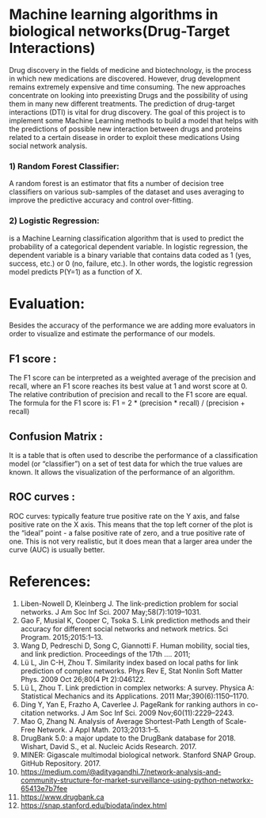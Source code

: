 # Machine learning algorithms in biological networks(Drug-Target Interactions)
Drug discovery in the fields of medicine and biotechnology, is the process in which new medications are discovered. However, drug development remains extremely expensive and time consuming. The new approaches concentrate on looking into preexisting Drugs and the possibility of using them in many new different treatments.
The prediction of drug-target interactions (DTI) is vital for drug discovery.
The goal of this project is to implement some Machine Learning methods to build a model that helps with the predictions of possible new interaction between drugs and proteins related to a certain disease in order to exploit these medications Using social network analysis.

### 1) Random Forest Classifier: 
A random forest is an estimator that fits a number of decision tree classifiers on various sub-samples of the dataset and uses averaging to improve the predictive accuracy and control over-fitting.
### 2) Logistic Regression: 
is a Machine Learning classification algorithm that is used to predict the probability of a categorical dependent variable. In logistic regression, the dependent variable is a binary variable that contains data coded as 1 (yes, success, etc.) or 0 (no, failure, etc.). In other words, the logistic regression model predicts P(Y=1) as a function of X.
# Evaluation: 
Besides the accuracy of the performance we are adding more evaluators in order to visualize and estimate the performance of our models. 
## F1 score :
The F1 score can be interpreted as a weighted average of the precision and recall, where an F1 score reaches its best value at 1 and worst score at 0. The relative contribution of precision and recall to the F1 score are equal. The formula for the F1 score is:
F1 = 2 * (precision * recall) / (precision + recall)
## Confusion Matrix :
It is a table that is often used to describe the performance of a classification model (or “classifier”) on a set of test data for which the true values are known. It allows the visualization of the performance of an algorithm.

## ROC curves :
ROC curves: typically feature true positive rate on the Y axis, and false positive rate on the X axis. This means that the top left corner of the plot is the “ideal” point - a false positive rate of zero, and a true positive rate of one. This is not very realistic, but it does mean that a larger area under the curve (AUC) is usually better.

# References:
1. Liben-Nowell D, Kleinberg J. The link-prediction problem for social networks. J Am Soc Inf Sci. 2007 May;58(7):1019–1031.
2. Gao F, Musial K, Cooper C, Tsoka S. Link prediction methods and their accuracy for different social networks and network metrics. Sci Program. 2015;2015:1–13.
3. Wang D, Pedreschi D, Song C, Giannotti F. Human mobility, social ties, and link prediction. Proceedings of the 17th …. 2011;
4. Lü L, Jin C-H, Zhou T. Similarity index based on local paths for link prediction of complex networks. Phys Rev E, Stat Nonlin Soft Matter Phys. 2009 Oct 26;80(4 Pt 2):046122.
5. Lü L, Zhou T. Link prediction in complex networks: A survey. Physica A: Statistical Mechanics and its Applications. 2011 Mar;390(6):1150–1170.
6. Ding Y, Yan E, Frazho A, Caverlee J. PageRank for ranking authors in co-citation networks. J Am Soc Inf Sci. 2009 Nov;60(11):2229–2243.
7. Mao G, Zhang N. Analysis of Average Shortest-Path Length of Scale-Free Network. J Appl Math. 2013;2013:1–5.
8. DrugBank 5.0: a major update to the DrugBank database for 2018. Wishart, David S., et al. Nucleic Acids Research. 2017.
9. MINER: Gigascale multimodal biological network. Stanford SNAP Group. GitHub Repository. 2017.
10. https://medium.com/@adityagandhi.7/network-analysis-and-community-structure-for-market-surveillance-using-python-networkx-65413e7b7fee
11. https://www.drugbank.ca
12. https://snap.stanford.edu/biodata/index.html
